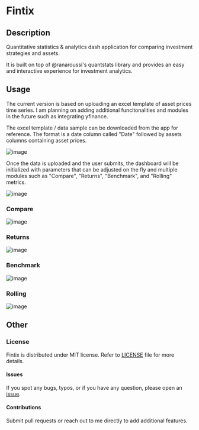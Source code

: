 # Fintix

## Description
Quantitative statistics &amp; analytics dash application for comparing investment strategies and assets. 

It is built on top of @ranaroussi's quantstats library and provides an easy and interactive experience for investment analytics. 

## Usage
The current version is based on uploading an excel template of asset prices time series. I am planning on adding additional funcitonalities and modules in the future such as integrating yfinance.

The excel template / data sample can be downloaded from the app for reference. The format is a date column called "Date" followed by assets columns containing asset prices.

![image](https://user-images.githubusercontent.com/85497151/230721158-129570cb-4e1f-44d6-9a2e-1d35cbe2dbc4.png)

Once the data is uploaded and the user submits, the dashboard will be initialized with parameters that can be adjusted on the fly and multiple modules such as "Compare", "Returns", "Benchmark", and "Rolling" metrics.

![image](https://user-images.githubusercontent.com/85497151/230721398-b8590bfe-b35e-4fb8-8178-986037d6b007.png)

### Compare
![image](https://user-images.githubusercontent.com/85497151/230721515-929f1db2-caef-417f-aae8-1227fbf5cf2c.png)

### Returns
![image](https://user-images.githubusercontent.com/85497151/230721529-1c28b5ac-fad2-4874-9d5f-73a9aa059948.png)

### Benchmark
![image](https://user-images.githubusercontent.com/85497151/230721542-d16c65e3-51bf-41c8-9052-c8b4e1b0367f.png)

### Rolling
![image](https://user-images.githubusercontent.com/85497151/230721557-d56adaef-4798-4f2f-a9d9-1aef4bd36a43.png)

## Other
### License
Fintix is distributed under MIT license. Refer to [LICENSE](https://github.com/marcynn/Fintix/blob/main/LICENSE) file for more details.
#### Issues
If you spot any bugs, typos, or if you have any question, please open an [issue](https://github.com/marcynn/Fintix/issues).
#### Contributions
Submit pull requests or reach out to me directly to add additional features.
